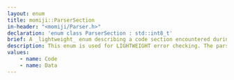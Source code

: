 ```yaml
---
layout: enum
title: momiji::ParserSection
in-header: "<momiji/Parser.h>"
declaration: 'enum class ParserSection : std::int8_t'
brief: A _lightweight_ enum describing a code section encountered during parsing.
description: This enum is used for LIGHTWEIGHT error checking. The parser uses this enum when checking if there is data in a code section or viceversa.
values:
    - name: Code
    - name: Data
---
```

